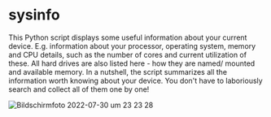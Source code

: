# sysinfo
This Python script displays some useful information about your current device.
E.g. information about your processor, operating system, memory and CPU details, such as the number of cores and current utilization of these.
All hard drives are also listed here - how they are named/ mounted and available memory.
In a nutshell, the script summarizes all the information worth knowing about your device. You don't have to laboriously search and collect all of them one by one!


![Bildschirmfoto 2022-07-30 um 23 23 28](https://user-images.githubusercontent.com/77173321/181996698-4bcdcf93-c8de-4273-8c8c-7ffa1c064f28.png)
